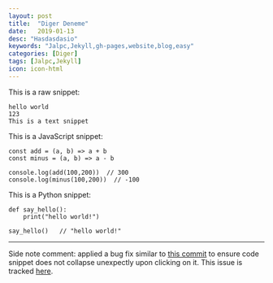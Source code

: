 ```yaml
---
layout: post
title:  "Diger Deneme"
date:   2019-01-13
desc: "Hasdasdasio"
keywords: "Jalpc,Jekyll,gh-pages,website,blog,easy"
categories: [Diger]
tags: [Jalpc,Jekyll]
icon: icon-html
---
```


This is a raw snippet:

```
hello world
123
This is a text snippet
```


This is a JavaScript snippet:

```
const add = (a, b) => a + b
const minus = (a, b) => a - b

console.log(add(100,200))  // 300
console.log(minus(100,200))  // -100
```

This is a Python snippet:

```
def say_hello():
    print("hello world!")

say_hello()   // "hello world!"
```

---

Side note comment: applied a bug fix similar to [this commit](https://github.com/Atlas7/atlas7.github.io/commit/6659f4a47f6ec66987adb0f683a9c6f3842252ae#diff-818954a41dbfb01af70050a459c603b9) to ensure code snippet does not collapse unexpectly upon clicking on it. This issue is tracked [here](https://github.com/jarrekk/Jalpc/issues/97).
